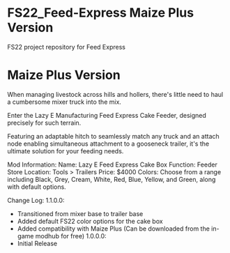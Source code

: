 # FS22_Feed-Express Maize Plus Version
FS22 project repository for Feed Express

# Maize Plus Version
When managing livestock across hills and hollers, there's little need to haul a cumbersome mixer truck into the mix.

Enter the Lazy E Manufacturing Feed Express Cake Feeder, designed precisely for such terrain.

Featuring an adaptable hitch to seamlessly match any truck and an attach node enabling simultaneous attachment to a gooseneck trailer, it's the ultimate solution for your feeding needs.

Mod Information:
Name: Lazy E Feed Express Cake Box
Function: Feeder
Store Location: Tools > Trailers
Price: $4000
Colors: Choose from a range including Black, Grey, Cream, White, Red, Blue, Yellow, and Green, along with default options.

Change Log:
1.1.0.0:
- Transitioned from mixer base to trailer base
- Added default FS22 color options for the cake box
- Added compatibility with Maize Plus (Can be downloaded from the in-game modhub for free)
1.0.0.0:
- Initial Release
